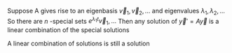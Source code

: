 Suppose A gives rise to an eigenbasis $\vec{v}_1,\vec{v}_2, ...$ and eigenvalues $λ_1, λ_2,...$
So there are $n$ -special sets
	$e^{λ_1t}\vec{v}_1, ...$
Then any solution of $\vec{y}' = A\vec{y}$ is a linear combination of the special solutions

A linear combination of solutions is still a solution
